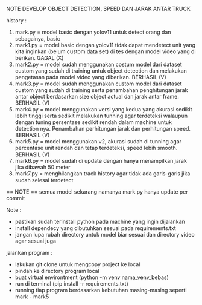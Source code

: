 NOTE DEVELOP OBJECT DETECTION, SPEED DAN JARAK ANTAR TRUCK

history :

1. mark.py = model basic dengan yolov11 untuk detect orang dan sebagainya, basic
2. mark1.py = model basic dengan yolov11 tidak dapat mendetect unit yang kita inginkan (belum custom data set) di tes dengan model video yang di berikan. GAGAL (X)
3. mark2.py = model sudah menggunakan costum model dari dataset custom yang sudah di training untuk object detection dan melakukan pengetasan pada model video yang diberikan. BERHASIL (V)
4. mark3.py = model sudah menggunakan custom model dari dataset custom yang sudah di training serta penambahan penghitungan jarak antar object berdasarkan size object actual dan jarak antar frame. BERHASIL (V)
5. mark4.py = model menggunakan versi yang kedua yang akurasi sedikit lebih tinggi serta sedikit melakukan tunning agar terdeteksi walaupun dengan tuning persentase sedikit rendah dalam machine untuk detection nya. Penambahan perhitungan jarak dan perhitungan speed. BERHASIL (V)
6. mark5.py = model menggunakan v2, akurasi sudah di tunning agar percentase unit rendah dan tetap terdeteksi, speed lebih smooth. BERHASIL (V)
7. mark6.py = model sudah di update dengan hanya menampilkan jarak jika dibawah 50 meter
8. mark7.py = menghilangkan track history agar tidak ada garis-garis jika sudah selesai terdetect

== NOTE ==
semua model sekarang namanya mark.py hanya update per commit

Note :

- pastikan sudah terinstall python pada machine yang ingin dijalankan
- install dependecy yang dibutuhkan sesuai pada requirements.txt
- jangan lupa rubah directory untuk model biar sesuai dan directory video agar sesuai juga

jalankan program :

- lakukan git clone untuk mengcopy project ke local
- pindah ke directory program local
- buat virtual environtment (python -m venv nama_venv_bebas)
- run di terminal (pip install -r requirements.txt)
- running tiap program berdasarkan kebutuhan masing-masing seperti mark - mark5
